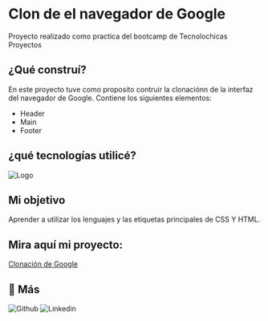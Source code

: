 # Clon de el navegador de Google
Proyecto realizado como practica del bootcamp de Tecnolochicas Proyectos

## ¿Qué construí?

En este proyecto tuve como proposito contruir la clonaciónn de la interfaz del navegador de Google.
Contiene los siguientes elementos:

* Header
* Main
* Footer 

## ¿qué tecnologías utilicé?

![Logo](https://logowik.com/content/uploads/images/css3-html51661.jpg)

## Mi objetivo
Aprender a utilizar los lenguajes y las etiquetas principales de CSS Y HTML.

## Mira aquí mi proyecto: 
[Clonación de Google](https://google-clon-nbv.vercel.app/)



## 🔗 Más
![Github](https://github.com/NahomiBV11)
![Linkedin](www.linkedin.com/in/nahomi-bozada-velázquez-a4b4b22a4)
